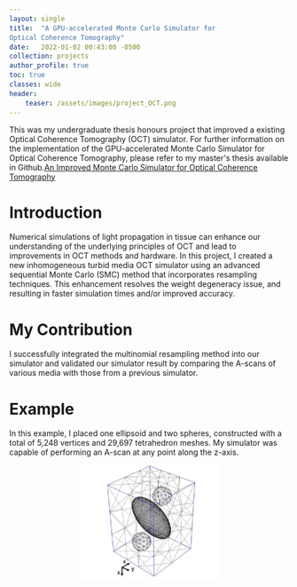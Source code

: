 ```yaml
---
layout: single
title:  "A GPU-accelerated Monte Carlo Simulator for
Optical Coherence Tomography"
date:   2022-01-02 00:43:00 -0500
collection: projects
author_profile: true
toc: true
classes: wide
header:
    teaser: /assets/images/project_OCT.png
---
```

This was my undergraduate thesis honours project that improved a existing Optical Coherence Tomography (OCT) simulator.
For further information on the implementation of the GPU-accelerated Monte Carlo Simulator for
Optical Coherence Tomography, please refer to my master's thesis available in Github.<a href="https://github.com/JunyaoPu/junyaopu.github.io/tree/main/assets">An Improved Monte Carlo Simulator for Optical Coherence Tomography</a>

# Introduction
Numerical simulations of light propagation in tissue can enhance our understanding of the underlying principles of OCT and lead to improvements in OCT methods and hardware. In this project, I created a new inhomogeneous turbid media OCT simulator using an advanced sequential Monte Carlo (SMC) method that incorporates resampling techniques. This enhancement resolves the weight degeneracy issue, and resulting in faster simulation times and/or improved accuracy.

# My Contribution
I successfully integrated the multinomial resampling method into our simulator and validated our simulator result by comparing the A-scans of various media with those from a previous simulator.

# Example
In this example, I placed one ellipsoid and two spheres, constructed with a total of 5,248 vertices and 29,697 tetrahedron meshes. My simulator was capable of performing an A-scan at any point along the z-axis.

<style>
.center {
  display: block;
  margin-left: auto;
  margin-right: auto;
  min-width: 30%;
  max-width: 50%;
  width: 50vw;
}
</style>
<img class="center" src="/assets/images/project_OCT_sample.png" alt="Example of tetrahedron mesh of the medium in the OCT simulation."> 



